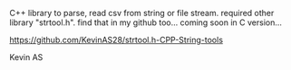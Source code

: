 C++ library to parse, read csv from string or file stream.  required other library "strtool.h". find that in my github too...
coming soon in C version...

https://github.com/KevinAS28/strtool.h-CPP-String-tools

Kevin AS

